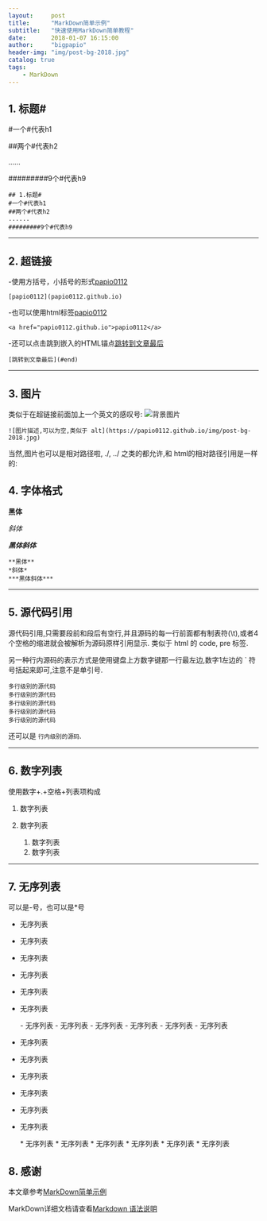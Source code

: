 ```yaml
---
layout:     post
title:      "MarkDown简单示例"
subtitle:   "快速使用MarkDown简单教程"
date:       2018-01-07 16:15:00
author:     "bigpapio"
header-img: "img/post-bg-2018.jpg"
catalog: true
tags:
    - MarkDown
---
```


## 1. 标题#

#一个#代表h1

##两个#代表h2

......

#########9个#代表h9


	## 1.标题#
	#一个#代表h1
	##两个#代表h2
	......
	#########9个#代表h9

---

## 2. 超链接
-使用方括号，小括号的形式[papio0112](papio0112.github.io)

	[papio0112](papio0112.github.io)

-也可以使用html标签<a href="papio0112.github.io">papio0112</a>

	<a href="papio0112.github.io">papio0112</a>

-还可以点击跳到嵌入的HTML锚点[跳转到文章最后](#end)

	[跳转到文章最后](#end)

---

## 3. 图片
类似于在超链接前面加上一个英文的感叹号:
![背景图片](https://papio0112.github.io/img/post-bg-2018.jpg)

	![图片描述,可以为空,类似于 alt](https://papio0112.github.io/img/post-bg-2018.jpg)

当然,图片也可以是相对路径啦, ./, ../ 之类的都允许,和 html的相对路径引用是一样的:

## 4. 字体格式

**黑体**

*斜体*

***黑体斜体***


	**黑体**
	*斜体*
	***黑体斜体***


---


## 5. 源代码引用

源代码引用,只需要段前和段后有空行,并且源码的每一行前面都有制表符(\t),或者4个空格的缩进就会被解析为源码原样引用显示. 类似于 html 的 code, pre 标签.

另一种行内源码的表示方式是使用键盘上方数字键那一行最左边,数字1左边的 ` 符号括起来即可,注意不是单引号.

	多行级别的源代码
	多行级别的源代码
	多行级别的源代码
	多行级别的源代码
	多行级别的源代码

还可以是 `行内级别的源码`.

---

## 6. 数字列表

使用数字+.+空格+列表项构成

1. 数字列表
2. 数字列表

	1. 数字列表
	2. 数字列表

---

## 7. 无序列表

可以是-号，也可以是\*号


- 无序列表
- 无序列表
- 无序列表
- 无序列表
- 无序列表
- 无序列表

	\- 无序列表
	\- 无序列表
	\- 无序列表
	\- 无序列表
	\- 无序列表
	\- 无序列表

* 无序列表
* 无序列表
* 无序列表
* 无序列表
* 无序列表
* 无序列表

	\* 无序列表
	\* 无序列表
	\* 无序列表
	\* 无序列表
	\* 无序列表
	\* 无序列表


## 8. 感谢

本文章参考[MarkDown简单示例](http://blog.csdn.net/renfufei/article/details/41648021)

MarkDown详细文档请查看[Markdown 语法说明](https://www.appinn.com/markdown/#backslash)

<p id="end"></p>